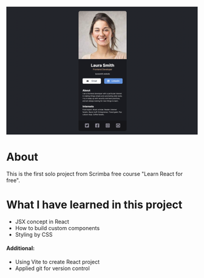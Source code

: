 <p align="center">
  <img src="https://github.com/devlarrywong/digitalBusinessCard/blob/master/src/assets/Demo_digitalBusinessCard.png" width="700">
</p>

# About
This is the first solo project from Scrimba free course "Learn React for free".


# What I have learned in this project
- JSX concept in React
- How to build custom components
- Styling by CSS
#### Additional:
- Using Vite to create React project
- Applied git for version control
